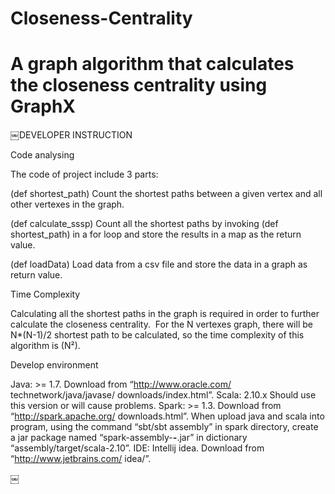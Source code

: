 # Closeness-Centrality
# A graph algorithm that calculates the closeness centrality using GraphX
￼DEVELOPER INSTRUCTION

Code analysing

The code of project include 3 parts:

(def shortest_path)
Count the shortest paths between a given vertex and all other vertexes in the graph.

(def calculate_sssp)
Count all the shortest paths by invoking (def shortest_path) in a for loop and store the results in a map as the return value.

(def loadData)
Load data from a csv file and store the data in a graph as return value.

Time Complexity

Calculating all the shortest paths in the graph is required in order to further
calculate the closeness centrality. 
For the N vertexes graph, there will be N*(N-1)/2 shortest path to be calculated, so the time complexity of this algorithm is (N²).

Develop environment

Java: >= 1.7. Download from “http://www.oracle.com/ technetwork/java/javase/ downloads/index.html”.
Scala: 2.10.x Should use this version or will cause problems.
Spark: >= 1.3. Download from “http://spark.apache.org/ downloads.html”. When upload java and scala into program, using the command “sbt/sbt assembly” in spark directory, create a jar package named “spark-assembly-***-***.jar” in dictionary “assembly/target/scala-2.10”.
IDE: Intellij idea. Download from “http://www.jetbrains.com/ idea/”.

￼
